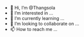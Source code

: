 - 👋 Hi, I’m @Thangsola
- 👀 I’m interested in ...
- 🌱 I’m currently learning ...
- 💞️ I’m looking to collaborate on ...
- 📫 How to reach me ...

<!---
Thangsola/Thangsola is a ✨ special ✨ repository because its `README.md` (this file) appears on your GitHub profile.
You can click the Preview link to take a look at your changes.
--->
